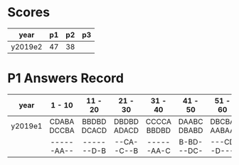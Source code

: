 # Scores

| year    | p1 | p2 | p3 |
|:-------:|:--:|:--:|:--:|
| y2019e2 | 47 | 38 |    |

# P1 Answers Record

| year    | 1 - 10      | 11 - 20     | 21 - 30     | 31 - 40     | 41 - 50     | 51 - 60     | 61 - 70     | 71 - 75 |
|:-------:|:-----------:|:-----------:|:-----------:|:-----------:|:-----------:|:-----------:|:-----------:| -----   |
| y2019e1 | CDABA DCCBA | BBDBD DCACD | DBDBD ADACD | CCCCA BBDBD | DAABC DBABD | DBCBA AABAA | CDADD ADDAC | CDADB   |
|         | ----- -AA-- | ----- --D-B | --CA- -C--B | ----- -AA-C | B-BD- --DC- | ---CD -D--- | DCBBB ----- | BB-CD   |
